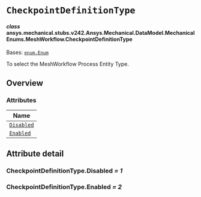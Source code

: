 # `CheckpointDefinitionType`



#### *class* ansys.mechanical.stubs.v242.Ansys.Mechanical.DataModel.MechanicalEnums.MeshWorkflow.CheckpointDefinitionType

Bases: [`enum.Enum`](https://docs.python.org/3/library/enum.html#enum.Enum)

To select the MeshWorkflow Process Entity Type.

<!-- !! processed by numpydoc !! -->

<a id="overview"></a>

## Overview

### Attributes

| Name |
| ---------------------------------------------------- |
| [`Disabled`](#CheckpointDefinitionType.Disabled) |
| [`Enabled`](#CheckpointDefinitionType.Enabled) |

<a id="attribute-detail"></a>

## Attribute detail

<a id="CheckpointDefinitionType.Disabled"></a>

### CheckpointDefinitionType.Disabled *= 1*

<a id="CheckpointDefinitionType.Enabled"></a>

### CheckpointDefinitionType.Enabled *= 2*


